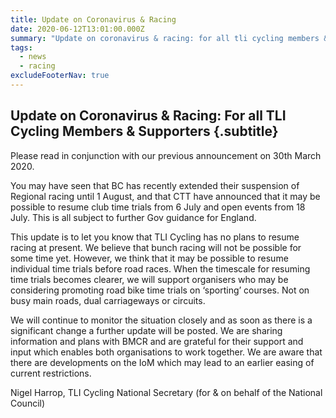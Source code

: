```yaml
---
title: Update on Coronavirus & Racing
date: 2020-06-12T13:01:00.000Z
summary: "Update on coronavirus & racing: for all tli cycling members & supporters"
tags:
  - news
  - racing
excludeFooterNav: true
---
```

## Update on Coronavirus & Racing: For all TLI Cycling Members & Supporters {.subtitle}

Please read in conjunction with our previous announcement on 30th March 2020.

You may have seen that BC has recently extended their suspension of Regional racing until 1 August, and that CTT have announced that it may be possible to resume club time trials from 6 July and open events from 18 July. This is all subject to further Gov guidance for England.

This update is to let you know that TLI Cycling has no plans to resume racing at present. We believe that bunch racing will not be possible for some time yet.
However, we think that it may be possible to resume individual time trials before road races.
When the timescale for resuming time trials becomes clearer, we will support organisers who may be considering promoting road bike time trials on ‘sporting’ courses. Not on busy main roads, dual carriageways or circuits.

We will continue to monitor the situation closely and as soon as there is a significant change a further update will be posted.
We are sharing information and plans with BMCR and are grateful for their support and input which enables both organisations to work together.
We are aware that there are developments on the IoM which may lead to an earlier easing of current restrictions.

Nigel Harrop, TLI Cycling National Secretary (for & on behalf of the National Council)
